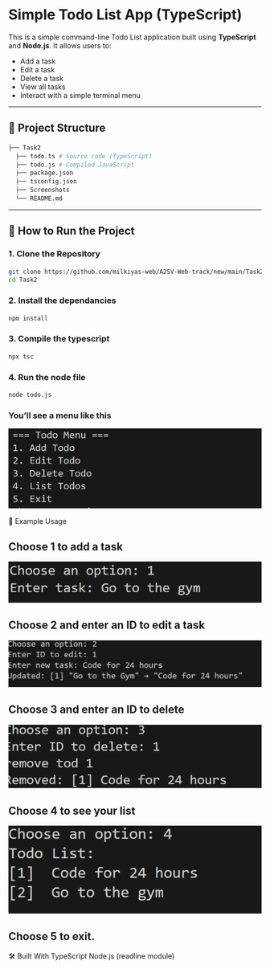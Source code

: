 # Simple Todo List App (TypeScript)

This is a simple command-line Todo List application built using **TypeScript** and **Node.js**. It allows users to:

- Add a task
- Edit a task
- Delete a task
- View all tasks
- Interact with a simple terminal menu

---

## 📁 Project Structure

```bash
├── Task2
  ├── todo.ts # Source code (TypeScript)
  ├── todo.js # Compiled JavaScript
  ├── package.json
  ├── tsconfig.json
  ├── Screenshots
  └── README.md
```

---

## 🚀 How to Run the Project

### 1. Clone the Repository

```bash
git clone https://github.com/milkiyas-web/A2SV-Web-track/new/main/Task2
cd Task2
```

### 2. Install the dependancies

```bash
npm install
```

### 3. Compile the typescript

```bash
npx tsc
```

### 4. Run the node file

```bash
node todo.js
```

### You’ll see a menu like this

![Main Page](./screenshots/img1.png)

🧪 Example Usage

## Choose 1 to add a task

![Add Page](./screenshots/add.png)

## Choose 2 and enter an ID to edit a task

![Edit Page](./screenshots/edit.png)

## Choose 3 and enter an ID to delete

![Delete Page](./screenshots/delete.png)

## Choose 4 to see your list

![List Page](./screenshots/img2list.png)

## Choose 5 to exit.

🛠️ Built With
TypeScript
Node.js (readline module)
